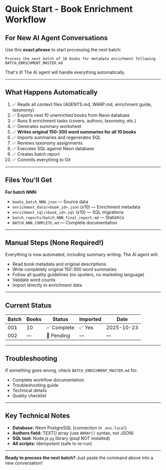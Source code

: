 # Quick Start - Book Enrichment Workflow

## For New AI Agent Conversations

Use this **exact phrase** to start processing the next batch:

```
Process the next batch of 10 books for metadata enrichment following BATCH_ENRICHMENT_MASTER.md
```

That's it! The AI agent will handle everything automatically.

---

## What Happens Automatically

1. ✅ Reads all context files (AGENTS.md, WARP.md, enrichment guide, taxonomy)
2. ✅ Exports next 10 unenriched books from Neon database
3. ✅ Runs 8 enrichment tasks (covers, authors, taxonomy, etc.)
4. ✅ Generates summary worksheet
5. ✅ **Writes original 150-300 word summaries for all 10 books**
6. ✅ Imports summaries and regenerates SQL
7. ✅ Reviews taxonomy assignments
8. ✅ Executes SQL against Neon database
9. ✅ Creates batch report
10. ✅ Commits everything to Git

---

## Files You'll Get

**For batch NNN:**
- `books_batch_NNN.json` — Source data
- `enrichment_data/<book_id>.json` (x10) — Enrichment metadata
- `enrichment_sql/<book_id>.sql` (x10) — SQL migrations
- `batch_reports/batch_NNN_final_report.md` — Statistics
- `BATCH_NNN_COMPLETE.md` — Complete documentation

---

## Manual Steps (None Required!)

Everything is now automated, including summary writing. The AI agent will:
- Read book metadata and original descriptions
- Write completely original 150-300 word summaries
- Follow all quality guidelines (no spoilers, no marketing language)
- Validate word counts
- Import directly to enrichment data

---

## Current Status

| Batch | Books | Status | Imported | Date |
|-------|-------|--------|----------|------|
| 001   | 10    | ✅ Complete | ✅ Yes | 2025-10-23 |
| 002   | —     | 🔄 Pending | — | — |

---

## Troubleshooting

If something goes wrong, check `BATCH_ENRICHMENT_MASTER.md` for:
- Complete workflow documentation
- Troubleshooting guide
- Technical details
- Quality checklist

---

## Key Technical Notes

- **Database:** Neon PostgreSQL (connection in `.env.local`)
- **Authors field:** TEXT[] array (use `ARRAY[]` syntax, not JSON)
- **SQL tool:** Node.js `pg` library (psql NOT installed)
- **All scripts:** Idempotent (safe to re-run)

---

**Ready to process the next batch?** Just paste the command above into a new conversation!
